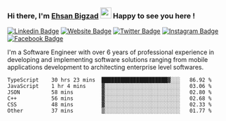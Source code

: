 ### Hi there, I'm <a href="https://ehsanbigzad.com" target="_blank">Ehsan Bigzad</a> <img src="https://media.giphy.com/media/hvRJCLFzcasrR4ia7z/giphy.gif" width="25px" height="25px"> Happy to see you here !

[![Linkedin Badge](https://img.shields.io/badge/-LinkedIn-0e76a8?style=flat-square&logo=Linkedin&logoColor=white)](https://linkedin.com/in/EhsanBigzad)
[![Website Badge](https://img.shields.io/badge/Website-3b5998?style=flat-square&logo=google-chrome&logoColor=white)](https://ehsanbigzad.com)
[![Twitter Badge](https://img.shields.io/badge/-Twitter-00acee?style=flat-square&logo=Twitter&logoColor=white)](https://twitter.com/EhsanBigzad)
[![Instagram Badge](https://img.shields.io/badge/-Instagram-e4405f?style=flat-square&logo=Instagram&logoColor=white)](https://instagram.com/ehsanbigzad/)
[![Facebook Badge](https://img.shields.io/badge/-Facebook-0088cc?style=flat-square&logo=Facebook&logoColor=white)](https://facebook.com/EhsanBigzad7)

I'm a Software Engineer with over 6 years of professional experience
in developing and implementing software solutions ranging from mobile applications development to architecting enterprise level softwares.

<!--START_SECTION:waka-->

```text
TypeScript    30 hrs 23 mins  █████████████████████▓░░░   86.92 %
JavaScript    1 hr 4 mins     ▓░░░░░░░░░░░░░░░░░░░░░░░░   03.06 %
JSON          58 mins         ▓░░░░░░░░░░░░░░░░░░░░░░░░   02.80 %
C++           56 mins         ▓░░░░░░░░░░░░░░░░░░░░░░░░   02.68 %
CSS           48 mins         ▓░░░░░░░░░░░░░░░░░░░░░░░░   02.33 %
Other         37 mins         ▒░░░░░░░░░░░░░░░░░░░░░░░░   01.77 %
```

<!--END_SECTION:waka-->

